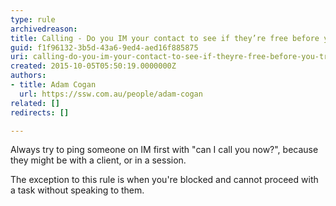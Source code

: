 ```yaml
---
type: rule
archivedreason: 
title: Calling - Do you IM your contact to see if they’re free before you try calling them?
guid: f1f96132-3b5d-43a6-9ed4-aed16f885875
uri: calling-do-you-im-your-contact-to-see-if-theyre-free-before-you-try-calling-them
created: 2015-10-05T05:50:19.0000000Z
authors:
- title: Adam Cogan
  url: https://ssw.com.au/people/adam-cogan
related: []
redirects: []

---
```


Always try to ping someone on IM first with "can I call you now?", because they might be with a client, or in a session.

The exception to this rule is when you're blocked and cannot proceed with a task without speaking to them.

<!--endintro-->
